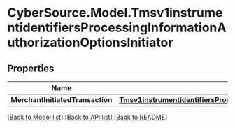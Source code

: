# CyberSource.Model.Tmsv1instrumentidentifiersProcessingInformationAuthorizationOptionsInitiator
## Properties

Name | Type | Description | Notes
------------ | ------------- | ------------- | -------------
**MerchantInitiatedTransaction** | [**Tmsv1instrumentidentifiersProcessingInformationAuthorizationOptionsInitiatorMerchantInitiatedTransaction**](Tmsv1instrumentidentifiersProcessingInformationAuthorizationOptionsInitiatorMerchantInitiatedTransaction.md) |  | [optional] 

[[Back to Model list]](../README.md#documentation-for-models) [[Back to API list]](../README.md#documentation-for-api-endpoints) [[Back to README]](../README.md)

